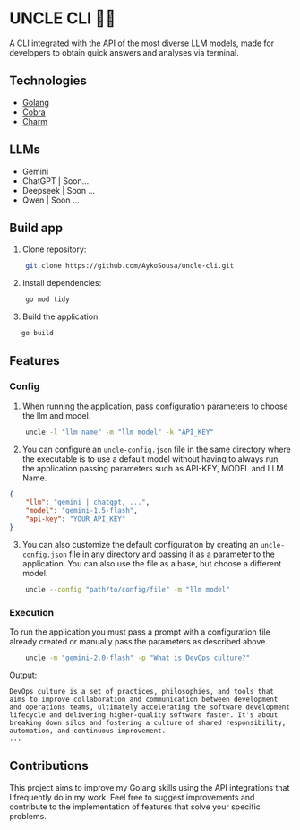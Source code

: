 # UNCLE CLI 💫👴

A CLI integrated with the API of the most diverse LLM models, made for developers to obtain quick answers and analyses via terminal.

## Technologies
- [Golang](https://go.dev/#)
- [Cobra](https://github.com/spf13/cobra)
- [Charm](https://github.com/charmbracelet)

## LLMs
- Gemini
- ChatGPT | Soon...
- Deepseek | Soon ...
- Qwen | Soon ...

## Build app
1. Clone repository:
```bash
    git clone https://github.com/AykoSousa/uncle-cli.git
```
2. Install dependencies:
```bash
    go mod tidy
```
3. Build the application:
```bash
   go build
```

## Features

### Config
1. When running the application, pass configuration parameters to choose the llm and model.
```bash
    uncle -l "llm name" -m "llm model" -k "API_KEY"
```

2. You can configure an `uncle-config.json` file in the same directory where the executable is to use a default model without having to always run the application passing parameters such as API-KEY, MODEL and LLM Name.
```json
{
    "llm": "gemini | chatgpt, ...",
    "model": "gemini-1.5-flash",
    "api-key": "YOUR_API_KEY"
}
```

3. You can also customize the default configuration by creating an `uncle-config.json` file in any directory and passing it as a parameter to the application. You can also use the file as a base, but choose a different model.
```bash
    uncle --config "path/to/config/file" -m "llm model"
```

### Execution
To run the application you must pass a prompt with a configuration file already created or manually pass the parameters as described above.
```bash
    uncle -m "gemini-2.0-flash" -p "What is DevOps culture?"
```

Output:
```text
DevOps culture is a set of practices, philosophies, and tools that aims to improve collaboration and communication between development and operations teams, ultimately accelerating the software development lifecycle and delivering higher-quality software faster. It's about breaking down silos and fostering a culture of shared responsibility, automation, and continuous improvement.
...
```

## Contributions
This project aims to improve my Golang skills using the API integrations that I frequently do in my work. Feel free to suggest improvements and contribute to the implementation of features that solve your specific problems.